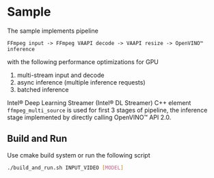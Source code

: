 # Sample

The sample implements pipeline
```
FFmpeg input -> FFmpeg VAAPI decode -> VAAPI resize -> OpenVINO™ inference
```
with the following performance optimizations for GPU
1. multi-stream input and decode
2. async inference (multiple inference requests)
3. batched inference

Intel® Deep Learning Streamer (Intel® DL Streamer) C++ element `ffmpeg_multi_source` is used for first 3 stages of pipeline, the inference
stage implemented by directly calling OpenVINO™ API 2.0.  

## Build and Run

Use cmake build system or run the following script

```sh
./build_and_run.sh INPUT_VIDEO [MODEL]
```
